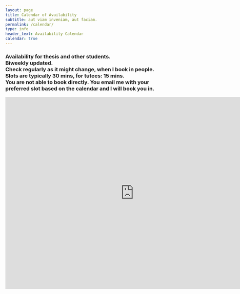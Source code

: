 ```yaml
---
layout: page
title: Calendar of Availability
subtitle: aut viam inveniam, aut faciam.
permalink: /calendar/
type: info
header_text: Availability Calendar
calendar: true
---
```

<div class="span3">
	<h3> Availability for thesis and other students. <br> Biweekly updated. <br> Check regularly as it might change, when I book in people.  <br> Slots are typically 30 mins, for tutees: 15 mins. <br> You are not able to book directly. You email me with your preferred slot based on the calendar and I will book you in.  </h3>
<div class="span9">
	<iframe src="https://calendar.google.com/calendar/embed?src=3stv1olfiheb8gl4to58u4ocmg%40group.calendar.google.com&ctz=Europe/London" style="border: 0" width="800" height="600" frameborder="0" scrolling="no"></iframe>
</div>

